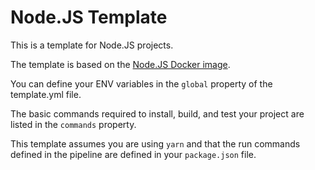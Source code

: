 # Node.JS Template

This is a template for Node.JS projects.

The template is based on the [Node.JS Docker image](https://hub.docker.com/_/node/).

You can define your ENV variables in the `global` property of the template.yml file.

The basic commands required to install, build, and test your project are listed in the `commands` property.

This template assumes you are using `yarn` and that the run commands defined in the pipeline are defined in your `package.json` file.
